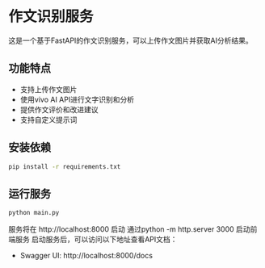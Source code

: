 # 作文识别服务

这是一个基于FastAPI的作文识别服务，可以上传作文图片并获取AI分析结果。

## 功能特点

- 支持上传作文图片
- 使用vivo AI API进行文字识别和分析
- 提供作文评价和改进建议
- 支持自定义提示词

## 安装依赖

```bash
pip install -r requirements.txt
```

## 运行服务

```bash
python main.py
```

服务将在 http://localhost:8000 启动
通过python -m http.server 3000 启动前端服务
启动服务后，可以访问以下地址查看API文档：
- Swagger UI: http://localhost:8000/docs
